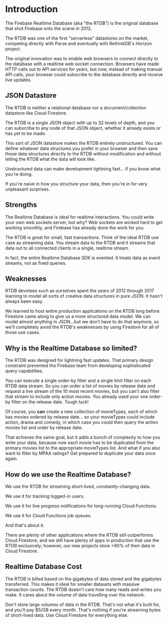 # Introduction

The Firebase Realtime Database \(aka "the RTDB"\) is the original database that shot Firebase onto the scene in 2012.

The RTDB was one of the first "serverless" datastores on the market, competing directly with Parse and eventually with RethinkDB's Horizon project.

The original innovation was to enable web browsers to connect directly to the database with a realtime web socket connection. Browsers have made HTTP calls out to API services for years, but now, instead of making manual API calls, your browser could subscribe to the database directly and receive live updates.

## JSON Datastore

The RTDB is neither a relational database nor a document/collection datastore like Cloud Firestore.

The RTDB is a single JSON object with up to 32 levels of depth, and you can subscribe to any node of that JSON object, whether it already exists or has yet to be made.

This sort of JSON datastore makes the RTDB entirely unstructured. You can define whatever data structures you prefer in your browser and then save those data structures directly to the RTDB without modification and without telling the RTDB what the data will look like.

Unstructured data can make development lightning fast... if you know what you're doing.

If you're naive in how you structure your data, then you're in for very unpleasant surprises.

## Strengths

The Realtime Database is ideal for realtime interactions. You could write your own web sockets server, but why? Web sockets are wicked hard to get working smoothly, and Firebase has already done the work for you.

The RTDB is great for small, fast transactions. Think of the ideal RTDB use case as streaming data. You stream data to the RTDB and it streams that data out to all connected clients in a single, realtime stream.

In fact, the entire Realtime Database SDK is evented. It treats data as event streams, not as fixed queries.

## Weaknesses

RTDB devotees such as ourselves spent the years of 2012 through 2017 learning to model all sorts of creative data structures in pure JSON. It hasn't always been easy.

We learned to host entire production applications on the RTDB long before Firestore came along to give us a more structured data model. We can model almost anything in JSON...but we don't have to do that anymore, so we'll completely avoid the RTDB's weaknesses by using Firestore for all of those use cases.

## Why is the Realtime Database so limited?

The RTDB was designed for lightning fast updates. That primary design constraint prevented the Firebase team from developing sophisticated query capabilities.

You can execute a single order-by filter and a single limit filter on each RTDB data stream. So you can order a list of movies by release date and request a live stream of the 10 most recent movies, but you can't also filter that stream to include only action movies. You already used your one order-by filter on the release date. Tough luck!

Of course, you **can** create a new collection of movieTypes, each of which has movies ordered by release date... so your movieTypes could include action, drama and comedy, in which case you could then query the action movies list and order by release date.

That achieves the same goal, but it adds a bunch of complexity to how you write your data, because now each movie has to be duplicated from the primary movies list to the appropriate movieTypes list. And what if you also want to filter by MPAA ratings? Get prepared to duplicate your data once again.

## How do we use the Realtime Database?

We use the RTDB for streaming short-lived, constantly-changing data.

We use it for tracking logged-in users.

We use it for live progress notifications for long-running Cloud Functions.

We use it for Cloud Functions job queues.

And that's about it.

There are plenty of other applications where the RTDB still outperforms Cloud Firestore, and we still have plenty of apps in production that use the RTDB exclusively; however, our new projects store &gt;90% of their data in Cloud Firestore.

## Realtime Database Cost

The RTDB is billed based on the gigabytes of data stored and the gigabytes transferred. This makes it ideal for smaller datasets with massive transaction counts. The RTDB doesn't care how many reads and writes you make. It cares about the volume of data travelling over the network.

Don't store large volumes of data in the RTDB. That's not what it's built for, and you'll pay $5/GB every month. That's nothing if you're streaming bytes of short-lived data. Use Cloud Firestore for everything else.

